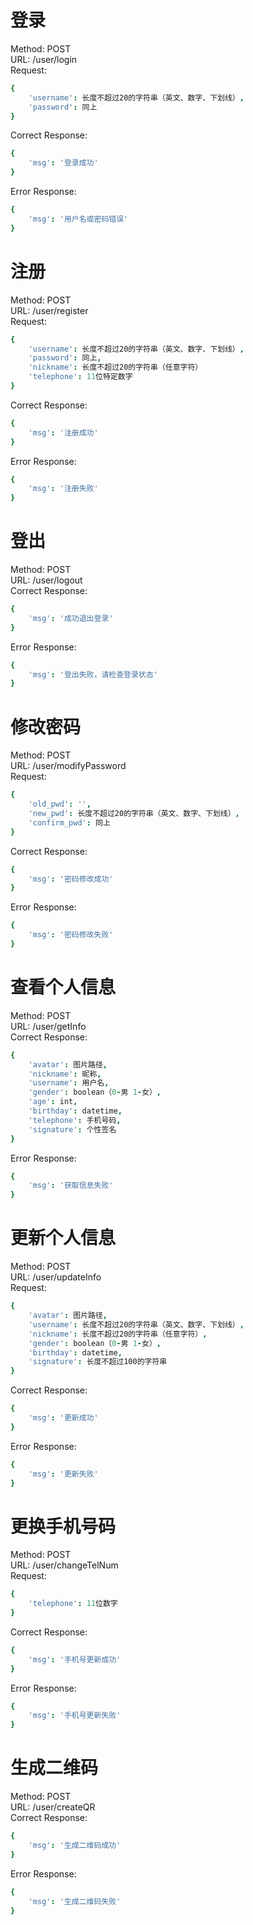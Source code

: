 # 登录

Method: POST  
URL: /user/login  
Request:  
```coffeescript
{
    'username': 长度不超过20的字符串（英文、数字、下划线）,
    'password': 同上
}
```
Correct Response:
```coffeescript
{
    'msg': '登录成功'
}
```
Error Response:
```coffeescript
{
    'msg': '用户名或密码错误'
}
```

# 注册

Method: POST  
URL: /user/register  
Request:  
```coffeescript
{
    'username': 长度不超过20的字符串（英文、数字、下划线）,
    'password': 同上,
    'nickname': 长度不超过20的字符串（任意字符）
    'telephone': 11位特定数字
}
```
Correct Response:
```coffeescript
{
    'msg': '注册成功'
}
```
Error Response:
```coffeescript
{
    'msg': '注册失败'
}
```

# 登出

Method: POST  
URL: /user/logout  
Correct Response:  
```coffeescript
{
    'msg': '成功退出登录'
}
```
Error Response:
```coffeescript
{
    'msg': '登出失败，请检查登录状态'
}
```

# 修改密码

Method: POST  
URL: /user/modifyPassword  
Request:  
```coffeescript
{
    'old_pwd': '',
    'new_pwd': 长度不超过20的字符串（英文、数字、下划线）,
    'confirm_pwd': 同上
}
```
Correct Response:  
```coffeescript
{
    'msg': '密码修改成功'
}
```
Error Response:
```coffeescript
{
    'msg': '密码修改失败'
}
```

# 查看个人信息

Method: POST  
URL: /user/getInfo  
Correct Response:  
```coffeescript
{
    'avatar': 图片路径,
    'nickname': 昵称,
    'username': 用户名,
    'gender': boolean（0-男 1-女）,
    'age': int,
    'birthday': datetime,
    'telephone': 手机号码,
    'signature': 个性签名
}
```
Error Response:
```coffeescript
{
    'msg': '获取信息失败'
}
```

# 更新个人信息

Method: POST  
URL: /user/updateInfo  
Request:  
```coffeescript
{
    'avatar': 图片路径,
    'username': 长度不超过20的字符串（英文、数字、下划线）,
    'nickname': 长度不超过20的字符串（任意字符）,
    'gender': boolean（0-男 1-女）,
    'birthday': datetime,
    'signature': 长度不超过100的字符串
}
```
Correct Response:  
```coffeescript
{
    'msg': '更新成功'
}
```
Error Response:
```coffeescript
{
    'msg': '更新失败'
}
```

# 更换手机号码

Method: POST  
URL: /user/changeTelNum  
Request:  
```coffeescript
{
    'telephone': 11位数字
}
```
Correct Response:  
```coffeescript
{
    'msg': '手机号更新成功'
}
```
Error Response:
```coffeescript
{
    'msg': '手机号更新失败'
}
```

# 生成二维码

Method: POST  
URL: /user/createQR  
Correct Response:  
```coffeescript
{
    'msg': '生成二维码成功'
}
```
Error Response:
```coffeescript
{
    'msg': '生成二维码失败'
}
```